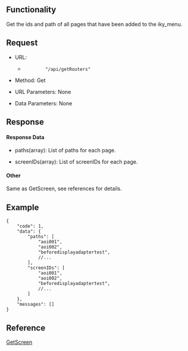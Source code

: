 ## Functionality

Get the ids and path of all pages that have been added to the iky_menu.

## Request

  * URL: 
    *             "/api/getRouters"
        

  

  * Method: Get

  

  * URL Parameters: None

  

  * Data Parameters: None

## Response

#### Response Data

  * paths(array): List of paths for each page.

  

  * screenIDs(array): List of screenIDs for each page.

#### Other

Same as GetScreen, see references for details.

## Example

    
    
    {
        "code": 1,
        "data": {
            "paths": [
                "aoi001", 
                "aoi002", 
                "beforedisplayadaptertest", 
                //...
            ],
            "screenIDs": [
                "aoi001", 
                "aoi002", 
                "beforedisplayadaptertest", 
                //...
            ]
        },
        "messages": []
    }
    

## Reference

[GetScreen](GetScreen.md "GetScreen")

